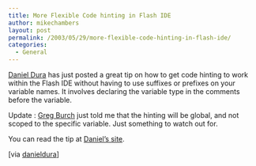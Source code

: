 ```yaml
---
title: More Flexible Code hinting in Flash IDE
author: mikechambers
layout: post
permalink: /2003/05/29/more-flexible-code-hinting-in-flash-ide/
categories:
  - General
---
```



[Daniel Dura][1] has just posted a great tip on how to get code hinting to work within the Flash IDE without having to use suffixes or prefixes on your variable names. It involves declaring the variable type in the comments before the variable.

Update : [Greg Burch][2] just told me that the hinting will be global, and not scoped to the specific variable. Just something to watch out for.

You can read the tip at [Daniel&#8217;s site][1].

[via [danieldura][1]]

 [1]: http://www.danieldura.com/archives/000102.html
 [2]: http://www.gregburch.com